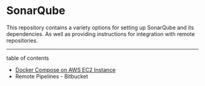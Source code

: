 # SonarQube

This repository contains a variety options for setting up SonarQube and its dependencies. As well as providing instructions for integration with remote repositories.

---

table of contents

- [Docker Compose on AWS EC2 Instance](./AWS_EC2.md)
- Remote Pipelines
        - Bitbucket
